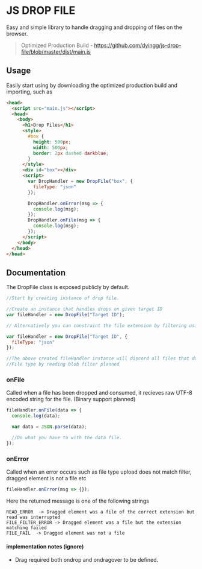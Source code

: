 # JS DROP FILE

Easy and simple library to handle dragging and dropping of files on the browser.

> Optimized Production Build - https://github.com/dyingg/js-drop-file/blob/master/dist/main.js

## Usage

Easily start using by downloading the optimized production build and importing, such as

```html
<head>
  <script src="main.js"></script>
  <head>
    <body>
      <h1>Drop Files</h1>
      <style>
        #box {
          height: 500px;
          width: 500px;
          border: 2px dashed darkblue;
        }
      </style>
      <div id="box"></div>
      <script>
        var DropHandler = new DropFile("box", {
          fileType: "json"
        });

        DropHandler.onError(msg => {
          console.log(msg);
        });
        DropHandler.onFile(msg => {
          console.log(msg);
        });
      </script>
    </body>
  </head>
</head>
```

## Documentation

The DropFile class is exposed publicly by default.

```js
//Start by creating instance of drop file.

//Create an instance that handles drops on given target ID
var fileHandler = new DropFile("Target ID");

// Alternatively you can constraint the file extension by filtering using

var fileHandler = new DropFile("Target ID", {
  fileType: "json"
});

//The above created fileHandler instance will discord all files that do not have the extension .json
//File type by reading blob filter planned
```

### onFile

Called when a file has been dropped and consumed, it recieves raw UTF-8 encoded string for the file.
(Binary support planned)

```js
fileHandler.onFile(data => {
  console.log(data);

  var data = JSON.parse(data);

  //Do what you have to with the data file.
});
```

### onError

Called when an error occurs such as file type upload does not match filter, dragged element is not a file etc

```js
fileHandler.onError(msg => {});
```

Here the returned message is one of the following strings

    READ_ERROR  -> Dragged element was a file of the correct extension but read was interrupted
    FILE_FILTER_ERROR -> Dragged element was a file but the extension matching failed
    FILE_FAIL  -> Dragged element was not a file

#### implementation notes (ignore)

- Drag required both ondrop and ondragover to be defined.
